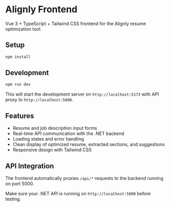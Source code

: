 # Alignly Frontend

Vue 3 + TypeScript + Tailwind CSS frontend for the Alignly resume optimization tool.

## Setup

```bash
npm install
```

## Development

```bash
npm run dev
```

This will start the development server on `http://localhost:5173` with API proxy to `http://localhost:5000`.

## Features

- Resume and job description input forms
- Real-time API communication with the .NET backend
- Loading states and error handling
- Clean display of optimized resume, extracted sections, and suggestions
- Responsive design with Tailwind CSS

## API Integration

The frontend automatically proxies `/api/*` requests to the backend running on port 5000.

Make sure your .NET API is running on `http://localhost:5000` before testing.
